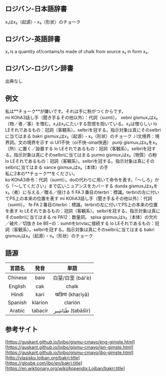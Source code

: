 ## ロジバン-日本語辞書

x₁はx₂（起源）・x₃（形状）のチョーク

## ロジバン-英語辞書

x₁ is a quantity of/contains/is made of chalk from source x₂ in form x₃.

## ロジバン-ロジバン辞書

出典なし

## 例文

<body>
    <div>
        <span class="icon-kou"></span>
        <span class="balloon-kou">私は**チョーク**が嫌いです。それは手に粉がつくからです。
            <br>
        </span>
    </div>
    <div>
        <span class="icon-ochappa"></span>
        <span class="balloon-ochappa">
            <span>
                <span class="text">mi</span>
                <span class="tips"><span class="kind">KOhA3</span>話し手（聞き手＆その他以外）：代詞（sumti）。</span>
            </span>
            <span>
                <span class="text">xebni</span>
                <span class="tips"><span class="kind">gismu</span>x₁はx₂（物／者／事）を憎む。x₁はx₂にたいする怨恨を抱いている。x₂は憎らしい</span>
            </span>
            <span>
                <span class="text">lo</span>
                <span class="tips"><span class="kind">LE</span>それであるもの：冠詞（客観系）。selbriを冠する。指示対象は真にそのselbriに当てはまる</span>
            </span>
            <span>
                <span class="text">bakri</span>
                <span class="tips"><span class="kind">gismu</span>x₁はx₂（起源）・x₃（形状）のチョーク</span>
            </span>
            <span>
                <span class="text">.i</span>
                <span class="tips"><span class="kind">I</span>文境界：境界詞。文の境界を示す</span>
            </span>
            <span>
                <span class="text">oi</span>
                <span class="tips"><span class="kind">UI1</span>不快（oi不快-oinai快適）</span>
            </span>
            <span>
                <span class="text">punji</span>
                <span class="tips"><span class="kind">gismu</span>x₁はx₂をx₃（所）に置く／設置する</span>
            </span>
            <span>
                <span class="text">lo</span>
                <span class="tips"><span class="kind">LE</span>それであるもの：冠詞（客観系）。selbriを冠する。指示対象は真にそのselbriに当てはまる</span>
            </span>
            <span>
                <span class="text">purmo</span>
                <span class="tips"><span class="kind">gismu</span>x₁はx₂（物質）の粉</span>
            </span>
            <span>
                <span class="text">lo</span>
                <span class="tips"><span class="kind">LE</span>それであるもの：冠詞（客観系）。selbriを冠する。指示対象は真にそのselbriに当てはまる</span>
            </span>
            <span>
                <span class="text">xance</span>
                <span class="tips"><span class="kind">gismu</span>x₁はx₂（本体）の手</span>
            </span>
        </span>
    </div>
    <div>
        <span class="icon-kou"></span>
        <span class="balloon-kou">私に2本の**チョーク**をください。
            <br>
        </span>
    </div>
    <div>
        <span class="icon-ochappa"></span>
        <span class="balloon-ochappa">
            <span>
                <span class="text">ko</span>
                <span class="tips"><span class="kind">KOhA3</span>命令：代詞（sumti）。doの代わりに用いて命令を表す。「～しろ」から「～してください」まで広いニュアンスをカバーする</span>
            </span>
            <span>
                <span class="text">dunda</span>
                <span class="tips"><span class="kind">gismu</span>x₁はx₂をx₃（者）に与える／贈る／授ける</span>
            </span>
            <span>
                <span class="text">fi</span>
                <span class="tips"><span class="kind">FA</span>３番目のterbri：標識。terbriの左に付いてPS上の本来の位置を表す</span>
            </span>
            <span>
                <span class="text">mi</span>
                <span class="tips"><span class="kind">KOhA3</span>話し手（聞き手＆その他以外）：代詞（sumti）。</span>
            </span>
            <span>
                <span class="text">fe</span>
                <span class="tips"><span class="kind">FA</span>２番目のterbri：標識。terbriの左に付いてPS上の本来の位置を表す</span>
            </span>
            <span>
                <span class="text">lo</span>
                <span class="tips"><span class="kind">LE</span>それであるもの：冠詞（客観系）。selbriを冠する。指示対象は真にそのselbriに当てはまる</span>
            </span>
            <span>
                <span class="text">re</span>
                <span class="tips"><span class="kind">PA1</span>2：数量詞。</span>
            </span>
            <span>
                <span class="text">spisa</span>
                <span class="tips"><span class="kind">gismu</span>x₁はx₂（本体）の欠片／破片／切抜き</span>
            </span>
            <span>
                <span class="text">be</span>
                <span class="tips"><span class="kind">BE</span>~の：sumtiをbrivlaに接続する</span>
            </span>
            <span>
                <span class="text">lo</span>
                <span class="tips"><span class="kind">LE</span>それであるもの：冠詞（客観系）。selbriを冠する。指示対象は真にそのselbriに当てはまる</span>
            </span>
            <span>
                <span class="text">bakri</span>
                <span class="tips"><span class="kind">gismu</span>x₁はx₂（起源）・x₃（形状）のチョーク</span>
            </span>
        </span>
    </div>
</body>

## 語源

|言語名|発音|単語|
|:-:|:-:|:-:|
|Chinese|baie|白堊/白垩 (bái'è)|
|English|cak|chalk|
|Hindi|kari|खड़िया (khaṛiyā)|
|Spanish|klarion|clarión|
|Arabic|tabacir|طَبَاشِير‎ (ṭabāšīr)|

## 参考サイト

[https://guskant.github.io/lojbo/gismu-cmavo/eng-gimste.html]  
[https://guskant.github.io/lojbo/gismu-cmavo/jpn-gimste.html]  
[https://guskant.github.io/lojbo/gismu-cmavo/jbo-gimste.html]  
[http://vlasisku.lojban.org/bakri:title]  
[https://glosbe.com/jbo/en/bakri:title]  
[https://en.wiktionary.org/wiki/Appendix:Lojban/bakri:title]